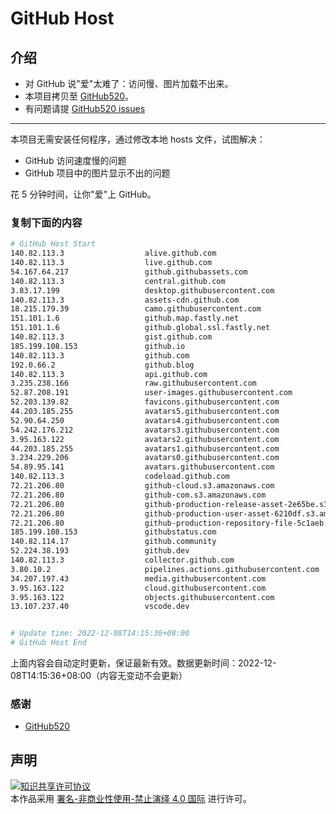 # GitHub Host
## 介绍
- 对 GitHub 说"爱"太难了：访问慢、图片加载不出来。
- 本项目拷贝至 [GitHub520](https://github.com/521xueweihan/GitHub520)。
- 有问题请提 [GitHub520 issues](https://github.com/521xueweihan/GitHub520/issues/new)

---

本项目无需安装任何程序，通过修改本地 hosts 文件，试图解决：
- GitHub 访问速度慢的问题
- GitHub 项目中的图片显示不出的问题

花 5 分钟时间，让你"爱"上 GitHub。

### 复制下面的内容
```bash
# GitHub Host Start
140.82.113.3                  alive.github.com
140.82.113.3                  live.github.com
54.167.64.217                 github.githubassets.com
140.82.113.3                  central.github.com
3.83.17.199                   desktop.githubusercontent.com
140.82.113.3                  assets-cdn.github.com
18.215.179.39                 camo.githubusercontent.com
151.101.1.6                   github.map.fastly.net
151.101.1.6                   github.global.ssl.fastly.net
140.82.113.3                  gist.github.com
185.199.108.153               github.io
140.82.113.3                  github.com
192.0.66.2                    github.blog
140.82.113.3                  api.github.com
3.235.238.166                 raw.githubusercontent.com
52.87.208.191                 user-images.githubusercontent.com
52.203.139.82                 favicons.githubusercontent.com
44.203.185.255                avatars5.githubusercontent.com
52.90.64.250                  avatars4.githubusercontent.com
54.242.176.212                avatars3.githubusercontent.com
3.95.163.122                  avatars2.githubusercontent.com
44.203.185.255                avatars1.githubusercontent.com
3.234.229.206                 avatars0.githubusercontent.com
54.89.95.141                  avatars.githubusercontent.com
140.82.113.3                  codeload.github.com
72.21.206.80                  github-cloud.s3.amazonaws.com
72.21.206.80                  github-com.s3.amazonaws.com
72.21.206.80                  github-production-release-asset-2e65be.s3.amazonaws.com
72.21.206.80                  github-production-user-asset-6210df.s3.amazonaws.com
72.21.206.80                  github-production-repository-file-5c1aeb.s3.amazonaws.com
185.199.108.153               githubstatus.com
140.82.114.17                 github.community
52.224.38.193                 github.dev
140.82.113.3                  collector.github.com
3.80.10.2                     pipelines.actions.githubusercontent.com
34.207.197.43                 media.githubusercontent.com
3.95.163.122                  cloud.githubusercontent.com
3.95.163.122                  objects.githubusercontent.com
13.107.237.40                 vscode.dev


# Update time: 2022-12-08T14:15:36+08:00
# GitHub Host End

```
上面内容会自动定时更新，保证最新有效。数据更新时间：2022-12-08T14:15:36+08:00（内容无变动不会更新）

### 感谢

- [GitHub520](https://github.com/521xueweihan/GitHub520)

## 声明
<a rel="license" href="https://creativecommons.org/licenses/by-nc-nd/4.0/deed.zh"><img alt="知识共享许可协议" style="border-width: 0" src="https://licensebuttons.net/l/by-nc-nd/4.0/88x31.png"></a><br>本作品采用 <a rel="license" href="https://creativecommons.org/licenses/by-nc-nd/4.0/deed.zh">署名-非商业性使用-禁止演绎 4.0 国际</a> 进行许可。